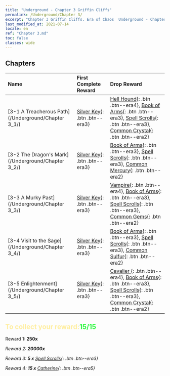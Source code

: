 ```yaml
---
title: "Underground - Chapter 3 Griffin Cliffs"
permalink: /Underground/Chapter 3/
excerpt: "Chapter 3 Griffin Cliffs. Era of Chaos  Underground - Chapter 3. Griffin Cliffs"
last_modified_at: 2021-07-14
locale: en
ref: "Chapter 3.md"
toc: false
classes: wide
---
```


## Chapters

  | Name |  First Complete Reward | Drop Reward |
  |:------------|:------------|:------------| 
  | [3-1 A Treacherous Path](/Underground/Chapter 3_1/) | [Silver Key](/Items/con_693/){: .btn .btn--era3} | [Hell Hound](/Items/unt_228/){: .btn .btn--era4}, [Book of Arms](/Items/mat_18/){: .btn .btn--era3}, [Spell Scrolls](/Items/con_694/){: .btn .btn--era3}, [Common Crystal](/Items/mat_11/){: .btn .btn--era2} |
  | [3-2 The Dragon's Mark](/Underground/Chapter 3_2/) | [Silver Key](/Items/con_693/){: .btn .btn--era3} | [Book of Arms](/Items/mat_18/){: .btn .btn--era3}, [Spell Scrolls](/Items/con_694/){: .btn .btn--era3}, [Common Mercury](/Items/mat_8/){: .btn .btn--era2} |
  | [3-3 A Murky Past](/Underground/Chapter 3_3/) | [Silver Key](/Items/con_693/){: .btn .btn--era3} | [Vampire](/Items/unt_211/){: .btn .btn--era4}, [Book of Arms](/Items/mat_18/){: .btn .btn--era3}, [Spell Scrolls](/Items/con_694/){: .btn .btn--era3}, [Common Gems](/Items/mat_10/){: .btn .btn--era2} |
  | [3-4 Visit to the Sage](/Underground/Chapter 3_4/) | [Silver Key](/Items/con_693/){: .btn .btn--era3} | [Book of Arms](/Items/mat_18/){: .btn .btn--era3}, [Spell Scrolls](/Items/con_694/){: .btn .btn--era3}, [Common Sulfur](/Items/mat_9/){: .btn .btn--era2} |
  | [3-5 Enlightenment](/Underground/Chapter 3_5/) | [Silver Key](/Items/con_693/){: .btn .btn--era3} | [Cavalier ](/Items/unt_195/){: .btn .btn--era4}, [Book of Arms](/Items/mat_18/){: .btn .btn--era3}, [Spell Scrolls](/Items/con_694/){: .btn .btn--era3}, [Common Crystal](/Items/mat_11/){: .btn .btn--era2} |


## <span style="color: #ffeea0">To collect your reward:</span><span style="color: #27f73a">15/15</span>

 Reward 1:  **250x** <i class="fas fa-gem"/>

 Reward 2:  **20000x** <i class="fas fa-coins"/>

 Reward 3: **5 x** [Spell Scrolls](/Items/con_694/){: .btn .btn--era3}

 Reward 4: **15 x** [Catherine](/Items/her_361/){: .btn .btn--era5}


